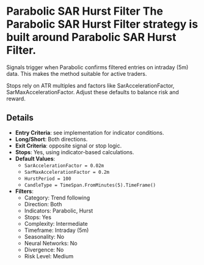 # Parabolic SAR Hurst Filter The **Parabolic SAR Hurst Filter** strategy is built around Parabolic SAR Hurst Filter.

Signals trigger when Parabolic confirms filtered entries on intraday (5m) data. This makes the method suitable for active traders.

Stops rely on ATR multiples and factors like SarAccelerationFactor, SarMaxAccelerationFactor. Adjust these defaults to balance risk and reward.

## Details
- **Entry Criteria**: see implementation for indicator conditions.
- **Long/Short**: Both directions.
- **Exit Criteria**: opposite signal or stop logic.
- **Stops**: Yes, using indicator-based calculations.
- **Default Values**:
  - `SarAccelerationFactor = 0.02m`
  - `SarMaxAccelerationFactor = 0.2m`
  - `HurstPeriod = 100`
  - `CandleType = TimeSpan.FromMinutes(5).TimeFrame()`
- **Filters**:
  - Category: Trend following
  - Direction: Both
  - Indicators: Parabolic, Hurst
  - Stops: Yes
  - Complexity: Intermediate
  - Timeframe: Intraday (5m)
  - Seasonality: No
  - Neural Networks: No
  - Divergence: No
  - Risk Level: Medium
